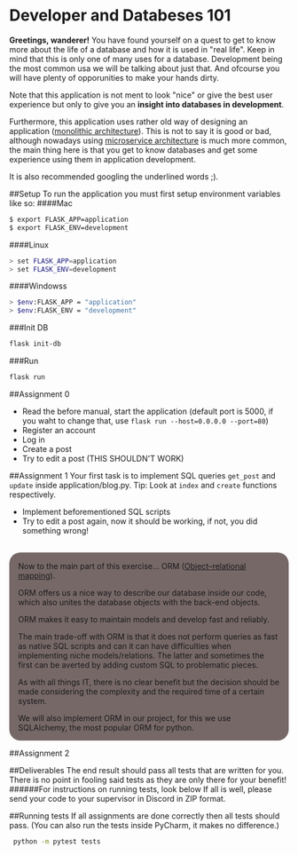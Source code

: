 <h1>Developer and Databeses 101</h1>

**Greetings, wanderer!** You have found yourself on a quest to get to know more about the life of a database and how it is used in "real life".
Keep in mind that this is only one of many uses for a database. Development being the most common usa we will be talking about just that. And ofcourse you will have plenty of opporunities to make your hands dirty. 

Note that this application is not ment to look "nice" or give the best user experience but only to give you an **insight into databases in development**.

Furthermore, this application uses rather old way of designing an application (<u>monolithic architecture</u>).
This is not to say it is good or bad, although nowadays using <u>microservice architecture</u> is much more common, the main thing here is that you get to know databases and get some experience using them in application development.

It is also recommended googling the underlined words ;).

##Setup
To run the application you must first setup environment variables like so:
####Mac
```bash
$ export FLASK_APP=application
$ export FLASK_ENV=development
```

####Linux
```bash
> set FLASK_APP=application
> set FLASK_ENV=development
```

####Windowss
```bash
> $env:FLASK_APP = "application"
> $env:FLASK_ENV = "development"
```

###Init DB
```bash
flask init-db
```
###Run
```bash
flask run
```

##Assignment 0
* Read the before manual, start the application 
(default port is 5000, if you waht to change that, use `flask run --host=0.0.0.0 --port=80`)
* Register an account
* Log in
* Create a post
* Try to edit a post (THIS SHOULDN'T WORK)

##Assignment 1
Your first task is to implement SQL queries `get_post` and `update` inside application/blog.py.
Tip: Look at `index` and `create` functions respectively.
* Implement beforementioned SQL scripts
* Try to edit a post again, now it should be working, if not, you did something wrong!

<br>
<div style="background-color: rgba(82,63,63,0.78); padding: 0.1rem 1rem; border-radius: 20px">

Now to the main part of this exercise... ORM ([Object–relational mapping](https://en.wikipedia.org/wiki/Object%E2%80%93relational_mapping)).

ORM offers us a nice way to describe our database inside our code, which also unites the database objects with the back-end objects.

ORM makes it easy to maintain models and develop fast and reliably.

The main trade-off with ORM is that it does not perform queries as fast as native SQL scripts and can it can have difficulties when implementing niche models/relations.
The latter and sometimes the first can be averted by adding custom SQL to problematic pieces.


As with all things IT, there is no clear benefit but the decision should be made considering the complexity and the required time of a certain system.

We will also implement ORM in our project, for this we use SQLAlchemy, the most popular ORM for python.
</div>



##Assignment 2


##Deliverables
The end result should pass all tests that are written for you. There is no point in fooling said tests as they are only there for your benefit!
######For instructions on running tests, look below
If all is well, please send your code to your supervisor in Discord in ZIP format.

##Running tests
If all assignments are done correctly then all tests should pass.
(You can also run the tests inside PyCharm, it makes no difference.)
```bash
 python -m pytest tests
```
